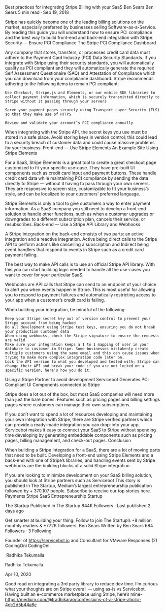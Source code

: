 Best practices for integrating Stripe Billing with your SaaS
Ben Sears
Ben Sears
5 min read
·
Sep 19, 2018

Stripe has quickly become one of the leading billing solutions on the market, especially preferred by businesses selling Software-as-a-Service. By reading this guide you will understand how to ensure PCI compliance and the best way to build front-end and back-end integration with Stripe.
Security — Ensure PCI Compliance
The Stripe PCI Compliance Dashboard

Any company that stores, transfers, or processes credit card data must adhere to the Payment Card Industry (PCI) Data Security Standards. If you integrate with Stripe using their security standards, you will automatically qualify as PCI compliant and they will automatically generate the required Self Assessment Questionaire (SAQ) and Attestation of Compliance which you can download from your compliance dashboard. Stripe recommends adhering to the following items to remain PCI compliant:

    Use Checkout, Stripe.js and Elements, or our mobile SDK libraries to collect payment information, which is securely transmitted directly to Stripe without it passing through your servers

    Serve your payment pages securely using Transport Layer Security (TLS) so that they make use of HTTPS

    Review and validate your account’s PCI compliance annually

When integrating with the Stripe API, the secret keys you use must be stored in a safe place. Avoid storing keys in version control; this could lead to a security breach of customer data and could cause massive problems for your business.
Front-end — Use Stripe Elements
An Example Site Using Stripe Elements

For a SaaS, Stripe Elements is a great tool to create a great checkout page customized to fit your specific use-case. They have pre-built UI components such as credit card input and payment buttons. These handle credit card data while maintaining PCI compliance by sending the data directly to Stripe — without it having to pass through your own servers. They are responsive to screen size, customizable to fit your business’s style, and can be localized to your customers’ preferred language.

Stripe Elements is only a tool to give customers a way to enter payment information. As a SaaS company you still need to develop a front-end solution to handle other functions, such as when a customer upgrades or downgrades to a different subscription plan, cancels their service, or resubscribes.
Back-end — Use a Stripe API Library and Webhooks

A Stripe integration on the back-end consists of two parts: an active integration and a reactive integration. Active being direct calls to the Stripe API to perform actions like cancelling a subscription and Indirect being event handlers that respond to events in Stripe such as a credit card payment failing.

The best way to make API calls is to use an official Stripe API library. With this you can start building logic needed to handle all the use-cases you want to cover for your particular SaaS.

Webhooks are API calls that Stripe can send to an endpoint of your choice to alert you when events happen in Stripe. This is most useful for allowing you to respond to payment failures and automatically restricting access to your app when a customer’s credit card is failing.

When building your integration, be mindful of the following:

    Keep your Stripe secret key out of version control to prevent your Stripe account from being hacked
    Do all development using Stripe test keys, ensuring you do not break your production customer data
    When using webhooks, check the Stripe signature to ensure the requests are valid
    Make sure your integration keeps a 1 to 1 mapping of user in your database to customer in Stripe. Some businesses mistakenly create multiple customers using the same email and this can cause issues when trying to make more complex integration code later on.
    Lock the API version to what you developed and tested with; Stripe can change their API and break your code if you are not locked on a specific version; here’s how you do it.

Using a Stripe Partner to avoid development
Servicebot Generates PCI Compliant UI Components connected to Stripe

Stripe does a lot out of the box, but most SaaS companies will need more than just the bare bones. Features such as pricing pages and billing settings pages where customers can manage their own subscriptions.

If you don’t want to spend a lot of resources developing and maintaining your own integration with Stripe, there are Stripe verified partners which can provide a ready-made integration you can drop-into your app. Servicebot makes it easy to connect your SaaS to Stripe without spending time developing by generating embeddable components such as pricing pages, billing management, and check-out pages.
Conclusion

When building a Stripe integration for a SaaS, there are a lot of moving parts that need to be built. Developing a front-end using Stripe Elements and a back-end with one of Stripe’s libraries, and handling events sent by Stripe webhooks are the building blocks of a solid Stripe integration.

If you are looking to minimize development on your SaaS billing solution, you should look at Stripe partners such as Servicebot
This story is published in The Startup, Medium’s largest entrepreneurship publication followed by + 370,107 people.
Subscribe to receive our top stories here.
Payments
Stripe
SaaS
Entrepreneurship
Startup

The Startup
Published in The Startup
844K Followers
·
Last published 2 days ago

Get smarter at building your thing. Follow to join The Startup’s +8 million monthly readers & +772K followers.
Ben Sears
Written by Ben Sears
684 Followers
·
3 Following

Founder of https://servicebot.io and Consultant for VMware
Responses (2)
CodingOni
CodingOni

﻿
Radhika Tekumalla

Radhika Tekumalla

Apr 10, 2020

Good read on integrating a 3rd party library to reduce dev time. I’m curious what your thoughts are on Stripe overall — using as-is vs Servicebot. Having built an e-commerce marketplace using Stripe, here’s mine- https://medium.com/@tradhikarao/confessions-of-a-stripe-aholic-4dc2d5b44a6e